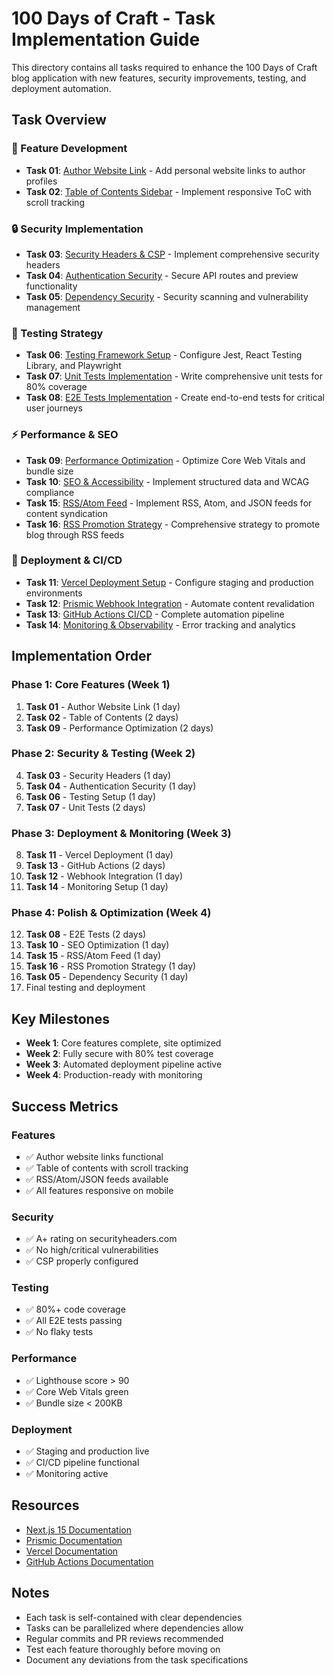 # 100 Days of Craft - Task Implementation Guide

This directory contains all tasks required to enhance the 100 Days of Craft blog application with new features, security improvements, testing, and deployment automation.

## Task Overview

### 🚀 Feature Development

- **Task 01**: [Author Website Link](./task-01-author-website-link.md) - Add personal website links to author profiles
- **Task 02**: [Table of Contents Sidebar](./task-02-table-of-contents-sidebar.md) - Implement responsive ToC with scroll tracking

### 🔒 Security Implementation

- **Task 03**: [Security Headers & CSP](./task-03-security-headers-implementation.md) - Implement comprehensive security headers
- **Task 04**: [Authentication Security](./task-04-security-authentication.md) - Secure API routes and preview functionality
- **Task 05**: [Dependency Security](./task-05-security-dependencies.md) - Security scanning and vulnerability management

### 🧪 Testing Strategy

- **Task 06**: [Testing Framework Setup](./task-06-testing-setup.md) - Configure Jest, React Testing Library, and Playwright
- **Task 07**: [Unit Tests Implementation](./task-07-unit-tests.md) - Write comprehensive unit tests for 80% coverage
- **Task 08**: [E2E Tests Implementation](./task-08-e2e-tests.md) - Create end-to-end tests for critical user journeys

### ⚡ Performance & SEO

- **Task 09**: [Performance Optimization](./task-09-performance-optimization.md) - Optimize Core Web Vitals and bundle size
- **Task 10**: [SEO & Accessibility](./task-10-seo-optimization.md) - Implement structured data and WCAG compliance
- **Task 15**: [RSS/Atom Feed](./task-15-rss-atom-feed.md) - Implement RSS, Atom, and JSON feeds for content syndication
- **Task 16**: [RSS Promotion Strategy](./task-16-rss-promotion-strategy.md) - Comprehensive strategy to promote blog through RSS feeds

### 🚢 Deployment & CI/CD

- **Task 11**: [Vercel Deployment Setup](./task-11-vercel-deployment-setup.md) - Configure staging and production environments
- **Task 12**: [Prismic Webhook Integration](./task-12-prismic-webhook-setup.md) - Automate content revalidation
- **Task 13**: [GitHub Actions CI/CD](./task-13-github-actions-ci-cd.md) - Complete automation pipeline
- **Task 14**: [Monitoring & Observability](./task-14-monitoring-observability.md) - Error tracking and analytics

## Implementation Order

### Phase 1: Core Features (Week 1)

1. **Task 01** - Author Website Link (1 day)
2. **Task 02** - Table of Contents (2 days)
3. **Task 09** - Performance Optimization (2 days)

### Phase 2: Security & Testing (Week 2)

4. **Task 03** - Security Headers (1 day)
5. **Task 04** - Authentication Security (1 day)
6. **Task 06** - Testing Setup (1 day)
7. **Task 07** - Unit Tests (2 days)

### Phase 3: Deployment & Monitoring (Week 3)

8. **Task 11** - Vercel Deployment (1 day)
9. **Task 13** - GitHub Actions (2 days)
10. **Task 12** - Webhook Integration (1 day)
11. **Task 14** - Monitoring Setup (1 day)

### Phase 4: Polish & Optimization (Week 4)

12. **Task 08** - E2E Tests (2 days)
13. **Task 10** - SEO Optimization (1 day)
14. **Task 15** - RSS/Atom Feed (1 day)
15. **Task 16** - RSS Promotion Strategy (1 day)
16. **Task 05** - Dependency Security (1 day)
17. Final testing and deployment

## Key Milestones

- **Week 1**: Core features complete, site optimized
- **Week 2**: Fully secure with 80% test coverage
- **Week 3**: Automated deployment pipeline active
- **Week 4**: Production-ready with monitoring

## Success Metrics

### Features

- ✅ Author website links functional
- ✅ Table of contents with scroll tracking
- ✅ RSS/Atom/JSON feeds available
- ✅ All features responsive on mobile

### Security

- ✅ A+ rating on securityheaders.com
- ✅ No high/critical vulnerabilities
- ✅ CSP properly configured

### Testing

- ✅ 80%+ code coverage
- ✅ All E2E tests passing
- ✅ No flaky tests

### Performance

- ✅ Lighthouse score > 90
- ✅ Core Web Vitals green
- ✅ Bundle size < 200KB

### Deployment

- ✅ Staging and production live
- ✅ CI/CD pipeline functional
- ✅ Monitoring active

## Resources

- [Next.js 15 Documentation](https://nextjs.org/docs)
- [Prismic Documentation](https://prismic.io/docs)
- [Vercel Documentation](https://vercel.com/docs)
- [GitHub Actions Documentation](https://docs.github.com/en/actions)

## Notes

- Each task is self-contained with clear dependencies
- Tasks can be parallelized where dependencies allow
- Regular commits and PR reviews recommended
- Test each feature thoroughly before moving on
- Document any deviations from the task specifications
